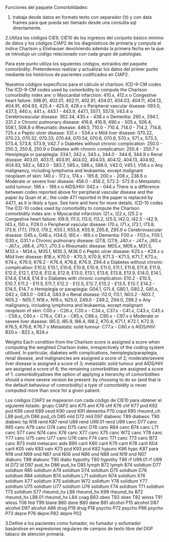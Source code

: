 Funciones del paquete Comorbilidades:

1. trabaja desde datos en formato texto con separador (\t) y con data frames para que pueda ser llamado desde una consulta sql directamente.

2.Utiliza los códigos CIE9, CIE10 de los ingresos del conjunto básico mínimo de datos y los códigos CIAP2 de los diagnósticos de primaria y computa el índice Charlson y Elixhauser devolviendo además la primera fecha en la que se introdujo un código relacionado con cada grupo de patologías.


Para este punto utiliza los siguientes códigos, extraidos del paquete comorbidity:
Pretendemos realizar y actualizar los datos del  primer punto mediante los históricos de pacientes codificados en CIAP2.


Nuestros códigos específicos para el cálculo el charlson:
ICD-9-CM codes
The ICD-9-CM codes used by comorbidity to compute the Charlson comorbidity index are:
o	Myocardial infarction: 410.x, 412.x
o	Congestive heart failure: 398.91, 402.01, 402.11, 402.91, 404.01, 404.03, 404.11, 404.13, 404.91, 404.93, 425.4 - 425.9, 428.x
o	Peripheral vascular disease: 093.0, 437.3, 440.x, 441.x, 443.1 - 443.9, 447.1, 557.1, 557.9, V43.4
o	Cerebrovascular disease: 362.34, 430.x - 438.x
o	Dementia: 290.x, 294.1, 331.2
o	Chronic pulmonary disease: 416.8, 416.9, 490.x - 505.x, 506.4, 508.1, 508.8
o	Rheumatic disease: 446.5, 710.0 - 710.4, 714.0 - 714.2, 714.8, 725.x
o	Peptic ulcer disease: 531.x - 534.x
o	Mild liver disease: 070.22, 070.23, 070.32, 070.33, 070.44, 070.54, 070.6, 070.9, 570.x, 571.x, 573.3, 573.4, 573.8, 573.9, V42.7
o	Diabetes without chronic complication: 250.0 - 250.3, 250.8, 250.9
o	Diabetes with chronic complication: 250.4 - 250.7
o	Hemiplegia or paraplegia: 334.1, 342.x, 343.x, 344.0 - 344.6, 344.9
o	Renal disease: 403.01, 403.11, 403.91, 404.02, 404.03, 404.12, 404.13, 404.92, 404.93, 582.x, 583.0 - 583.7, 585.x, 586.x, 588.0, V42.0, V45.1, V56.x
o	Any malignancy, including lymphoma and leukaemia, except malignant neoplasm of skin: 140.x - 172.x, 174.x - 195.8, 200.x - 208.x, 238.6
o	Moderate or severe liver disease: 456.0 - 456.2, 572.2- 572.8
o	Metastatic solid tumour: 196.x - 199.x
o	AIDS/HIV: 042.x - 044.x
There is a difference between codes reported above for peripheral vascular disease and the paper by Quan et al.; the code 47.1 reported in the paper is replaced by 447.1, as it is likely a typo. See here and here for more details.
ICD-10 codes
The ICD-10 codes used by comorbidity to compute the Charlson comorbidity index are:
o	Myocardial infarction: I21.x, I22.x, I25.2
o	Congestive heart failure: I09.9, I11.0, I13.0, I13.2, I25.5, I42.0, I42.5 - I42.9, I43.x, I50.x, P29.0
o	Peripheral vascular disease: I70.x, I71.x, I73.1, I73.8, I73.9, I77.1, I79.0, I79.2, K55.1, K55.8, K55.9, Z95.8, Z95.9
o	Cerebrovascular disease: G45.x, G46.x, H34.0, I60.x - I69.x
o	Dementia: F00.x - F03.x, F05.1, G30.x, G31.1
o	Chronic pulmonary disease: I27.8, I27.9, J40.x - J47.x, J60.x - J67.x, J68.4, J70.1, J70.3
o	Rheumatic disease: M05.x, M06.x, M31.5, M32.x - M34.x, M35.1, M35.3, M36.0
o	Peptic ulcer disease: K25.x - K28.x
o	Mild liver disease: B18.x, K70.0 - K70.3, K70.9, K71.3 - K71.5, K71.7, K73.x, K74.x, K76.0, K76.2 - K76.4, K76.8, K76.9, Z94.4
o	Diabetes without chronic complication: E10.0, E10.1, E10.6, E10.8, E10.9, E11.0, E11.1, E11.6, E11.8, E11.9, E12.0, E12.1, E12.6, E12.8, E12.9, E13.0, E13.1, E13.6, E13.8, E13.9, E14.0, E14.1, E14.6, E14.8, E14.9
o	Diabetes with chronic complication: E10.2 - E10.5, E10.7, E11.2 - E11.5, E11.7, E12.2 - E12.5, E12.7, E13.2 - E13.5, E13.7, E14.2 - E14.5, E14.7
o	Hemiplegia or paraplegia: G04.1, G11.4, G80.1, G80.2, G81.x, G82.x, G83.0 - G83.4, G83.9
o	Renal disease: I12.0, I13.1, N03.2 - N03.7, N05.2 - N05.7, N18.x, N19.x, N25.0, Z49.0 - Z49.2, Z94.0, Z99.2
o	Any malignancy, including lymphoma and leukaemia, except malignant neoplasm of skin: C00.x - C26.x, C30.x - C34.x, C37.x - C41.x, C43.x, C45.x - C58.x, C60.x - C76.x, C81.x - C85.x, C88.x, C90.x - C97.x
o	Moderate or severe liver disease: I85.0, I85.9, I86.4, I98.2, K70.4, K71.1, K72.1, K72.9, K76.5, K76.6, K76.7
o	Metastatic solid tumour: C77.x - C80.x
o	AIDS/HIV: B20.x - B22.x, B24.x

Weights
Each condition from the Charlson score is assigned a score when computing the weighted Charlson index, irrespectively of the coding system utilised. In particular, diabetes with complications, hemiplegia/paraplegia, renal disease, and malignancies are assigned a score of 2; moderate/severe liver disease is assigned a score of 3; metastatic solid tumour and AIDS/HIV are assigned a score of 6; the remaining comorbidities are assigned a score of 1. comorbidityallows the option of applying a hierarchy of comorbidities should a more severe version be present: by choosing to do so (and that is the default behaviour of comorbidity) a type of comorbidity is never computed more than once for a given patient.

Los códigos CIAP2 se mapearon con cada código de CIE10 para obtener el siguiente listado:
grupo CIAP2
ami K75
ami K76
chf K76
chf K77
pvd K92
pvd K99
cevd K89
cevd K90
cevd K91
dementia P70
copd R95
rheumd_ch L88
pud_ch D86
pud_ch D85
mld D72
mld D97
diabwoc T89
diabwoc T90
diabwic 
hp N18
rend K87
rend U88
rend U99.01
rend U99
canc D77
canc R85
canc A79
canc D74
canc D75
canc D76
canc R84
canc B74
canc L71
canc S77
canc N74
canc X76
canc X77
canc X75
canc W72
canc Y78
canc Y77
canc U75
canc U77
canc U76
canc F74
canc T71
canc T73
canc B72
canc B73
msld 
metacanc 
aids B90
carit K80
carit K79
carit K78
carit K04
carit K05
valv K83
valv K73
pcd K93
pcd K82
hypunc K86
hypc K87
para N18
ond N99
ond N87
ond N08
ond N86
ond N88
ond N19
ond N07
diabunc T89
diabunc T90
diabc 
hypothy T80
hypothy T86
rf U99.01
rf U99
ld D72
ld D97
pud_hx D86
pud_hx D85
lymph B72
lymph B74
solidtum D77
solidtum R85
solidtum A79
solidtum D74
solidtum D75
solidtum D76
solidtum R84
solidtum B74
solidtum L71
solidtum N74
solidtum X76
solidtum X77
solidtum X75
solidtum W72
solidtum Y78
solidtum Y77
solidtum U75
solidtum U77
solidtum U76
solidtum F74
solidtum T71
solidtum T73
solidtum S77
rheumd_hx L88
rheumd_hx K99
rheumd_hx B72
rheumd_hx L88.01
rheumd_hx L84
coag B83
obes T83
obes T82
wloss T91
wloss T08
fed T99
blane B80
dane B80
dane B81
alcohol P15
alcohol D87
alcohol D97
alcohol A86
drug P19
drug P18
psycho P72
psycho P98
psycho P73
depre P76
depre P82
depre P02




3.Define a los pacientes como fumador, no fumador y exfumador basándose en expresiones regulares de campos de texto libre del DGP tabaco de atención primaria.


